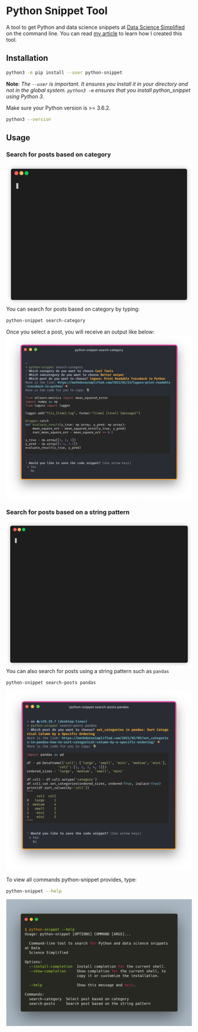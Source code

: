 # Python Snippet Tool

A tool to get Python and data science snippets at [Data Science Simplified](https://mathdatasimplified.com/) on the command line. You can read [my article](https://towardsdatascience.com/python-and-data-science-snippets-on-the-command-line-2673d5d9e55d) to learn how I created this tool.

## Installation
```bash
python3 -m pip install --user python-snippet
```
**Note**: _The `--user` is important. It ensures you install it in your directory and not in the global system. `python3 -m` ensures that you install python_snippet using Python 3._

Make sure your Python version is >= 3.6.2.
```bash
python3 --version
```


## Usage
### Search for posts based on category
![gif](https://github.com/khuyentran1401/python_snippet/blob/master/images/search_category2.gif?raw=true)
You can search for posts based on category by typing:
```bash
python-snippet search-category
```
Once you select a post, you will receive an output like below:
![image](https://github.com/khuyentran1401/python_snippet/blob/master/images/search_category2.png?raw=True)
### Search for posts based on a string pattern
![gif](https://github.com/khuyentran1401/python_snippet/blob/master/images/search_posts.gif?raw=true)
You can also search for posts using a string pattern such as `pandas`
```bash
python-snippet search-posts pandas
```
![image](https://github.com/khuyentran1401/python_snippet/blob/master/images/search_posts_pandas.png?raw=true)

To view all commands python-snippet provides, type:
```bash
python-snippet --help
```
![image](https://github.com/khuyentran1401/python_snippet/blob/master/images/help.png?raw=true)
